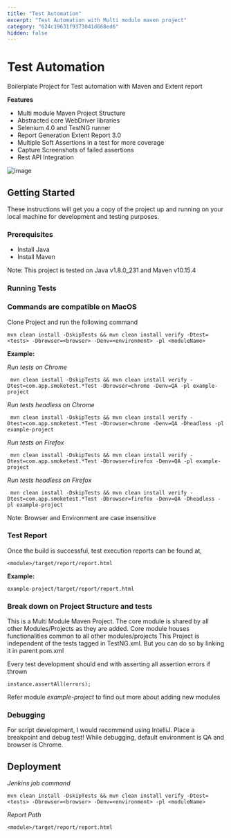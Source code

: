 ```yaml
---
title: "Test Automation"
excerpt: "Test Automation with Multi module maven project"
category: "624c19631f9373041d668ed6"
hidden: false
---
```


# Test Automation

Boilerplate Project for Test automation with Maven and Extent report

**Features**
 - Multi module Maven Project Structure
 - Abstracted core WebDriver libraries
 - Selenium 4.0 and TestNG runner
 - Report Generation Extent Report 3.0
 - Multiple Soft Assertions in a test for more coverage
 - Capture Screenshots of failed assertions
 - Rest API Integration

![image](https://user-images.githubusercontent.com/40452994/164255839-ad41e552-0fe1-4fec-b9e2-62cd8c19e68b.png)

## Getting Started

These instructions will get you a copy of the project up and running on your local machine for development and testing purposes.

### Prerequisites

 - Install Java
 - Install Maven

 Note: This project is tested on Java v1.8.0_231 and Maven v10.15.4

### Running Tests

### Commands are compatible on MacOS

Clone Project and run the following command

```
mvn clean install -DskipTests && mvn clean install verify -Dtest=<tests> -Dbrowser=<browser> -Denv=<environment> -pl <moduleName>
```
**Example:**

*Run tests on Chrome*
```
 mvn clean install -DskipTests && mvn clean install verify -Dtest=com.app.smoketest.*Test -Dbrowser=chrome -Denv=QA -pl example-project
```
*Run tests headless on Chrome*
```
 mvn clean install -DskipTests && mvn clean install verify -Dtest=com.app.smoketest.*Test -Dbrowser=chrome -Denv=QA -Dheadless -pl example-project
```
*Run tests on Firefox*
```
 mvn clean install -DskipTests && mvn clean install verify -Dtest=com.app.smoketest.*Test -Dbrowser=firefox -Denv=QA -pl example-project
```
*Run tests headless on Firefox*
```
 mvn clean install -DskipTests && mvn clean install verify -Dtest=com.app.smoketest.*Test -Dbrowser=firefox -Denv=QA -Dheadless -pl example-project
```
Note:  Browser and Environment are case insensitive

### Test Report
Once the build is successful, test execution reports can be found at,
```
<module>/target/report/report.html
```
 **Example:**
 ```
example-project/target/report/report.html
```

### Break down on Project Structure and tests

This is a Multi Module Maven Project. The core module is shared by all other Modules/Projects as they are added.
Core module houses functionalities common to all other modules/projects
This Project is independent of the tests tagged in TestNG.xml. But you can do so by linking it in parent pom.xml

Every test development should end with asserting all assertion errors if thrown
```
instance.assertAll(errors);
```
Refer module *example-project* to find out more about adding new modules

### Debugging
For script development, I would recommend using IntelliJ.
Place a breakpoint and debug test!
While debugging, default environment is QA and browser is Chrome.

## Deployment

*Jenkins job command*
```
mvn clean install -DskipTests && mvn clean install verify -Dtest=<tests> -Dbrowser=<browser> -Denv=<environment> -pl <moduleName>
```
*Report Path*
```
<module>/target/report/report.html
```
